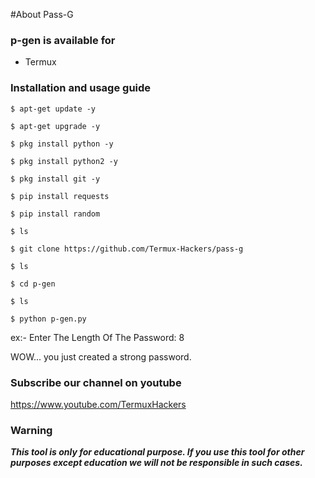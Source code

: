 #About Pass-G
### p-gen is available for

* Termux

### Installation and usage guide
```
$ apt-get update -y
```
```
$ apt-get upgrade -y
```
```
$ pkg install python -y 
```
```
$ pkg install python2 -y
```
```
$ pkg install git -y
```
```
$ pip install requests
```
```
$ pip install random
```
```
$ ls
```
```
$ git clone https://github.com/Termux-Hackers/pass-g
```
```
$ ls
```
```
$ cd p-gen
```
```
$ ls
```
```
$ python p-gen.py
```
ex:- Enter The Length Of The Password: 8

WOW... you just created a strong password.

### Subscribe our channel on youtube
https://www.youtube.com/TermuxHackers
     
### Warning

***This tool is only for educational purpose. If you use this tool for other purposes except education we will not be responsible in such cases.***
